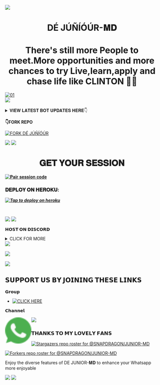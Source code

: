 <a><img src='https://files.catbox.moe/v5t4ju.jpg'/></a>
<h1 align="center"> DÉ JÚÑÍÓÚR-𝐌𝐃 </h1>

 
<h1 align="center"> There's still more People to meet.More opportunities and more chances to try
 Live,learn,apply and chase life like CLINTON 🤍🎉
</h1>



  <a href="https://ibb.co/N6NMDtn"><img src="https://ibb.co/N6NMDtn" alt="01" border="0" /></a>                     
<a><img src='https://files.catbox.moe/v5t4ju.jpg'/></a>
 

<details>
<summary>𝐕𝐈𝐄𝐖 𝐋𝐀𝐓𝐄𝐒𝐓 𝐁𝐎𝐓 𝐔𝐏𝐃𝐀𝐓𝐄𝐒 𝐇𝐄𝐑𝐄👇</summary>
  
- 𝐀𝐥𝐥 𝐝𝐨𝐰𝐧𝐥𝐨𝐚𝐝 𝐞𝐫𝐫𝐨𝐫𝐬 𝐟𝐢𝐱𝐞𝐝
- 𝐀𝐧𝐭𝐢𝐜𝐚𝐥𝐥 𝐚𝐝𝐝𝐞𝐝
-𝐀𝐧𝐭𝐢𝐝𝐞𝐥𝐞𝐭𝐞 𝐚𝐝𝐝𝐞𝐝
-𝐀𝐧𝐝 𝐦𝐚𝐧𝐲 𝐦𝐨𝐫𝐞 𝐣𝐮𝐬𝐭 𝐝𝐞𝐩𝐥𝐨𝐲 𝐭𝐡𝐞 𝐛𝐨𝐭 𝐧𝐨𝐰

</details>


**👇FORK REPO**

  

<a href="https://github.com/Viniznimco/JUNIOR-MD/fork"><img src="https://img.shields.io/badge/CLICK%20HERE-purple" alt="FORK DÉ JÚÑÍÓÚR" width="150"></a>


<a><img src='https://files.catbox.moe/v5t4ju.jpg'/></a>
<a><img src='https://files.catbox.moe/v5t4ju.jpg'/></a>
 <h1 align="center">  𝐆𝐄𝐓 𝐘𝐎𝐔𝐑 𝐒𝐄𝐒𝐒𝐈𝐎𝐍 </h1>
  <a href="https://alya-pair.onrender.com/pair"><img src="https://img.shields.io/badge/Pair%20session%20code-white" alt="𝐏𝐚𝐢𝐫 𝐬𝐞𝐬𝐬𝐢𝐨𝐧 𝐜𝐨𝐝𝐞" width="300"></a>



###  𝐃𝐄𝐏𝐋𝐎𝐘 𝐎𝐍 𝐇𝐄𝐑𝐎𝐊𝐔:


 ***[![Tap to deploy on heroku](https://www.herokucdn.com/deploy/button.svg)](https://dashboard.heroku.com/new?button-url=https://github.com/Viniznimco/JUNIOR-MD&template=https://github.com/Viniznimco/JUNIOR-MD.git)***

<br>

<a><img src='https://files.catbox.moe/v5t4ju.jpg'/></a>
<a><img src='https://files.catbox.moe/v5t4ju.jpg'/></a>
 

**𝗛𝗢𝗦𝗧 𝗢𝗡 𝗗𝗜𝗦𝗖𝗢𝗥𝗗**
<details>
<summary>CLICK FOR MORE</summary>
<a href="https://github.com/Viniznimco/JUNIOR-MD/archive/refs/heads/main.zip"><img src="https://img.shields.io/badge/DOWNLOAD%20FILES-yellow" alt="Rainhost Files" width="150"></a>
  
<a href="https://bot-hosting.net/?aff=1259151615210819614"><img src="https://img.shields.io/badge/SIGNUP%20&%20DEPLOY-gold" alt="Scalingo Deploy" width="150"></a>
</details

<a><img src='https://files.catbox.moe/v5t4ju.jpg'/></a>


<a><img src='https://files.catbox.moe/v5t4ju.jpg'/></a>



<a><img src='https://files.catbox.moe/v5t4ju.jpg'/></a>

## 𝗦𝗨𝗣𝗣𝗢𝗥𝗧 𝗨𝗦 𝗕𝗬 𝗝𝗢𝗜𝗡𝗜𝗡𝗚 𝗧𝗛𝗘𝗦𝗘 𝗟𝗜𝗡𝗞𝗦

**𝗚𝗿𝗼𝘂𝗽**
- <a href="https://chat.whatsapp.com/KPXrjIleoFbGwdiJcLCK2a" target="_blank">
    <img alt="CLICK HERE" src="https://img.shields.io/badge/ JOIN OUR WHATSAPP GROUP  -25D366?style=for-the-badge&logo=whatsapp&logoColor=white" />
  </a>


**𝗖𝗵𝗮𝗻𝗻𝗲𝗹**
<p align="centre">
  <a href="https://whatsapp.com/channel/0029Vb3JJ9gKwqSJQJfQvl1K">
    <img align="left" alt="SIEGRIN | Whastapp" width="86px" src="https://raw.githubusercontent.com/PikaBotz/My_Personal_Space/main/Images/AnyaBot_pics/Anya_v2/Whatsapp.svg" />
  

   
   <a><img src='https://whatsapp.com/channel/0029Vb3JJ9gKwqSJQJfQvl1K'/></a>

### 𝗧𝗛𝗔𝗡𝗞𝗦 𝗧𝗢 𝗠𝗬 𝗟𝗢𝗩𝗘𝗟𝗬 𝗙𝗔𝗡𝗦
[![Stargazers repo roster for @SNAPDRAGON/JUNIOR-MD](http://reporoster.com/stars/dark/Snapdragon/JUNIOR-MD)](https://github.com/Viniznimco/JUNIOR-MD/stargazers)
     
[![Forkers repo roster for @SNAPDRAGON/JUNIOR-MD](http://reporoster.com/forks/dark/SNAPDRAGON/JUNIOR-MD)](https://github.com/Viniznimco/JUNIOR-MD/network/members)

Enjoy the diverse features of DE JUNIOR-𝐌𝐃  to enhance your Whatsapp more enjoyable

<a><img src='https://files.catbox.moe/v5t4ju.jpg'/></a>
<a><img src='https://files.catbox.moe/v5t4ju.jpg'/></a>
